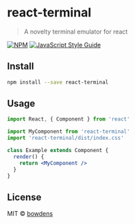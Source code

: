# react-terminal

> A novelty terminal emulator for react

[![NPM](https://img.shields.io/npm/v/react-terminal.svg)](https://www.npmjs.com/package/react-terminal) [![JavaScript Style Guide](https://img.shields.io/badge/code_style-standard-brightgreen.svg)](https://standardjs.com)

## Install

```bash
npm install --save react-terminal
```

## Usage

```jsx
import React, { Component } from 'react'

import MyComponent from 'react-terminal'
import 'react-terminal/dist/index.css'

class Example extends Component {
  render() {
    return <MyComponent />
  }
}
```

## License

MIT © [bowdens](https://github.com/bowdens)
